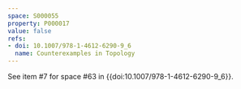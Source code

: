 ```yaml
---
space: S000055
property: P000017
value: false
refs:
- doi: 10.1007/978-1-4612-6290-9_6
  name: Counterexamples in Topology
---
```


See item #7 for space #63 in {{doi:10.1007/978-1-4612-6290-9_6}}.
